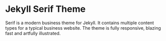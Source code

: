 # Jekyll Serif Theme

Serif is a modern business theme for Jekyll. It contains multiple content types for a typical business website. The theme is fully responsive, blazing fast and artfully illustrated.
